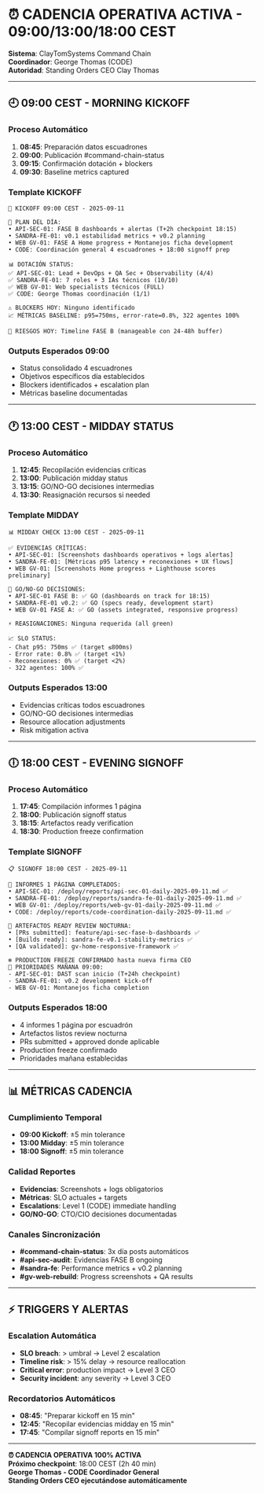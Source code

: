 # ⏰ CADENCIA OPERATIVA ACTIVA - 09:00/13:00/18:00 CEST

**Sistema**: ClayTomSystems Command Chain  
**Coordinador**: George Thomas (CODE)  
**Autoridad**: Standing Orders CEO Clay Thomas

---

## 🕘 09:00 CEST - MORNING KICKOFF

### Proceso Automático
1. **08:45**: Preparación datos escuadrones
2. **09:00**: Publicación #command-chain-status
3. **09:15**: Confirmación dotación + blockers
4. **09:30**: Baseline metrics captured

### Template KICKOFF
```
📅 KICKOFF 09:00 CEST - 2025-09-11

🎯 PLAN DEL DÍA:
• API-SEC-01: FASE B dashboards + alertas (T+2h checkpoint 18:15)
• SANDRA-FE-01: v0.1 estabilidad metrics + v0.2 planning  
• WEB GV-01: FASE A Home progress + Montanejos ficha development
• CODE: Coordinación general 4 escuadrones + 18:00 signoff prep

📊 DOTACIÓN STATUS:
✅ API-SEC-01: Lead + DevOps + QA Sec + Observability (4/4)
✅ SANDRA-FE-01: 7 roles + 3 IAs técnicos (10/10)  
✅ WEB GV-01: Web specialists técnicos (FULL)
✅ CODE: George Thomas coordinación (1/1)

⚠️ BLOCKERS HOY: Ninguno identificado
📈 MÉTRICAS BASELINE: p95=750ms, error-rate=0.8%, 322 agentes 100%

🚨 RIESGOS HOY: Timeline FASE B (manageable con 24-48h buffer)
```

### Outputs Esperados 09:00
- Status consolidado 4 escuadrones
- Objetivos específicos día establecidos
- Blockers identificados + escalation plan
- Métricas baseline documentadas

---

## 🕐 13:00 CEST - MIDDAY STATUS

### Proceso Automático  
1. **12:45**: Recopilación evidencias críticas
2. **13:00**: Publicación midday status
3. **13:15**: GO/NO-GO decisiones intermedias  
4. **13:30**: Reasignación recursos si needed

### Template MIDDAY
```
📊 MIDDAY CHECK 13:00 CEST - 2025-09-11

✅ EVIDENCIAS CRÍTICAS:
• API-SEC-01: [Screenshots dashboards operativos + logs alertas]
• SANDRA-FE-01: [Métricas p95 latency + reconexiones + UX flows]
• WEB GV-01: [Screenshots Home progress + Lighthouse scores preliminary]

🎯 GO/NO-GO DECISIONES:
• API-SEC-01 FASE B: ✅ GO (dashboards on track for 18:15)
• SANDRA-FE-01 v0.2: ✅ GO (specs ready, development start)
• WEB GV-01 FASE A: ✅ GO (assets integrated, responsive progress)

⚡ REASIGNACIONES: Ninguna requerida (all green)

📈 SLO STATUS: 
- Chat p95: 750ms ✅ (target ≤800ms)
- Error rate: 0.8% ✅ (target <1%)  
- Reconexiones: 0% ✅ (target <2%)
- 322 agentes: 100% ✅
```

### Outputs Esperados 13:00
- Evidencias críticas todos escuadrones
- GO/NO-GO decisiones intermedias
- Resource allocation adjustments
- Risk mitigation activa

---

## 🕕 18:00 CEST - EVENING SIGNOFF

### Proceso Automático
1. **17:45**: Compilación informes 1 página
2. **18:00**: Publicación signoff status
3. **18:15**: Artefactos ready verification
4. **18:30**: Production freeze confirmation

### Template SIGNOFF
```
📋 SIGNOFF 18:00 CEST - 2025-09-11

📄 INFORMES 1 PÁGINA COMPLETADOS:
• API-SEC-01: /deploy/reports/api-sec-01-daily-2025-09-11.md ✅
• SANDRA-FE-01: /deploy/reports/sandra-fe-01-daily-2025-09-11.md ✅  
• WEB GV-01: /deploy/reports/web-gv-01-daily-2025-09-11.md ✅
• CODE: /deploy/reports/code-coordination-daily-2025-09-11.md ✅

🔧 ARTEFACTOS READY REVIEW NOCTURNA:
• [PRs submitted]: feature/api-sec-fase-b-dashboards ✅
• [Builds ready]: sandra-fe-v0.1-stability-metrics ✅  
• [QA validated]: gv-home-responsive-framework ✅

❄️ PRODUCTION FREEZE CONFIRMADO hasta nueva firma CEO
🎯 PRIORIDADES MAÑANA 09:00:
- API-SEC-01: DAST scan inicio (T+24h checkpoint)
- SANDRA-FE-01: v0.2 development kick-off
- WEB GV-01: Montanejos ficha completion
```

### Outputs Esperados 18:00
- 4 informes 1 página por escuadrón
- Artefactos listos review nocturna
- PRs submitted + approved donde aplicable
- Production freeze confirmado
- Prioridades mañana establecidas

---

## 📊 MÉTRICAS CADENCIA

### Cumplimiento Temporal
- **09:00 Kickoff**: ±5 min tolerance
- **13:00 Midday**: ±5 min tolerance  
- **18:00 Signoff**: ±5 min tolerance

### Calidad Reportes
- **Evidencias**: Screenshots + logs obligatorios
- **Métricas**: SLO actuales + targets
- **Escalations**: Level 1 (CODE) immediate handling
- **GO/NO-GO**: CTO/CIO decisiones documentadas

### Canales Sincronización  
- **#command-chain-status**: 3x día posts automáticos
- **#api-sec-audit**: Evidencias FASE B ongoing
- **#sandra-fe**: Performance metrics + v0.2 planning
- **#gv-web-rebuild**: Progress screenshots + QA results

---

## ⚡ TRIGGERS Y ALERTAS

### Escalation Automática
- **SLO breach**: > umbral → Level 2 escalation
- **Timeline risk**: > 15% delay → resource reallocation
- **Critical error**: production impact → Level 3 CEO
- **Security incident**: any severity → Level 3 CEO

### Recordatorios Automáticos
- **08:45**: "Preparar kickoff en 15 min"
- **12:45**: "Recopilar evidencias midday en 15 min"  
- **17:45**: "Compilar signoff reports en 15 min"

---

**⏰ CADENCIA OPERATIVA 100% ACTIVA**  
**Próximo checkpoint**: 18:00 CEST (2h 40 min)  
**George Thomas - CODE Coordinador General**  
**Standing Orders CEO ejecutándose automáticamente**
